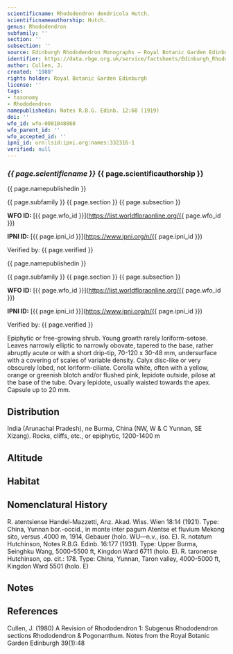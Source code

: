 ```yaml
---
scientificname: Rhododendron dendricola Hutch.
scientificnameauthorship: Hutch.
genus: Rhododendron
subfamily: ''
section: ''
subsection: ''
source: Edinburgh Rhododendron Monographs – Royal Botanic Garden Edinburgh
identifier: https://data.rbge.org.uk/service/factsheets/Edinburgh_Rhododendron_Monographs.xhtml
author: Cullen, J.
created: '1980'
rights holder: Royal Botanic Garden Edinburgh
license: ''
tags:
- taxonomy
- Rhododendron
namepublishedin: Notes R.B.G. Edinb. 12:60 (1919)
doi: ''
wfo_id: wfo-0001048060
wfo_parent_id: ''
wfo_accepted_id: ''
ipni_id: urn:lsid:ipni.org:names:332316-1
verified: null
---
```

### _{{ page.scientificname }}_ {{ page.scientificauthorship }}
 {{ page.namepublishedin }}

{{ page.subfamily }} {{ page.section }} {{ page.subsection }}

**WFO ID:** [{{ page.wfo_id }}](https://list.worldfloraonline.org/{{ page.wfo_id }})

**IPNI ID:** [{{ page.ipni_id }}](https://www.ipni.org/n/{{ page.ipni_id }})

Verified by: {{ page.verified }}

 {{ page.namepublishedin }}

{{ page.subfamily }} {{ page.section }} {{ page.subsection }}

**WFO ID:** [{{ page.wfo_id }}](https://list.worldfloraonline.org/{{ page.wfo_id }})

**IPNI ID:** [{{ page.ipni_id }}](https://www.ipni.org/n/{{ page.ipni_id }})

Verified by: {{ page.verified }}



Epiphytic or free-growing shrub. Young growth rarely loriform-setose. Leaves narrowly elliptic to narrowly obovate, tapered to the base, rather abruptly acute or with a short drip-tip, 70-120 x 30-48 mm, undersurface with a covering of scales of variable density. Calyx disc-like or very obscurely lobed, not loriform-ciliate. Corolla white, often with a yellow, orange or greenish blotch and/or flushed pink, lepidote outside, pilose at the base of the tube. Ovary lepidote, usually waisted towards the apex. Capsule up to 20 mm.

## Distribution
India (Arunachal Pradesh), ne Burma, China (NW, W & C Yunnan, SE Xizang). Rocks, cliffs, etc., or epiphytic, 1200-1400 m

## Altitude


## Habitat


## Nomenclatural History
R. atentsiense Handel-Mazzetti, Anz. Akad. Wiss. Wien 18:14 (1921). Type: China, Yunnan bor.-occid., in monte inter pagum Atentse et fluvium Mekong sito, versus .4000 m, 1914, Gebauer (holo. WU—n.v., iso. E). R. notatum Hutchinson, Notes R.B.G. Edinb. 16:177 (1931). Type: Upper Burma, Seinghku Wang, 5000-5500 ft, Kingdon Ward 6711 (holo. E). R. taronense Hutchinson, op. cit.: 178. Type: China, Yunnan, Taron valley, 4000-5000 ft, Kingdon Ward 5501 (holo. E)
                       
## Notes


## References

Cullen, J. (1980) A Revision of Rhododendron 1: Subgenus Rhododendron sections Rhododendron & Pogonanthum. Notes from the Royal Botanic Garden Edinburgh 39(1):48
